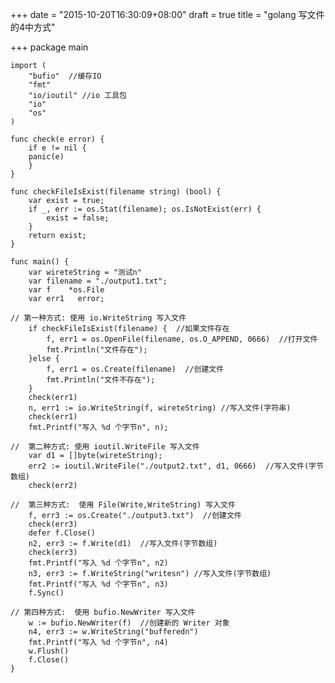 +++
date = "2015-10-20T16:30:09+08:00"
draft = true
title = "golang 写文件的4中方式"

+++
	package main

	import (
		"bufio"  //缓存IO
 		"fmt"
 		"io/ioutil" //io 工具包
 		"io"
 		"os"
	)

	func check(e error) {
 		if e != nil {
 		panic(e)
 		}
	}

	func checkFileIsExist(filename string) (bool) {
		var exist = true;
 		if _, err := os.Stat(filename); os.IsNotExist(err) {
  			exist = false;
 		}
 		return exist;
	}

	func main() {
 		var wireteString = "测试n"
 		var filename = "./output1.txt";
 		var f    *os.File
 		var err1   error;
 		
	// 第一种方式: 使用 io.WriteString 写入文件 
 		if checkFileIsExist(filename) {  //如果文件存在
  			f, err1 = os.OpenFile(filename, os.O_APPEND, 0666)  //打开文件
  			fmt.Println("文件存在");
 		}else {
  			f, err1 = os.Create(filename)  //创建文件
  			fmt.Println("文件不存在");
 		}
 		check(err1)
 		n, err1 := io.WriteString(f, wireteString) //写入文件(字符串)
 		check(err1)
 		fmt.Printf("写入 %d 个字节n", n);
 		
 	//  第二种方式: 使用 ioutil.WriteFile 写入文件 
 		var d1 = []byte(wireteString);
 		err2 := ioutil.WriteFile("./output2.txt", d1, 0666)  //写入文件(字节数组)
 		check(err2)
 		
 	//  第三种方式:  使用 File(Write,WriteString) 写入文件  
 		f, err3 := os.Create("./output3.txt")  //创建文件
 		check(err3)
 		defer f.Close()
 		n2, err3 := f.Write(d1)  //写入文件(字节数组)
 		check(err3)
 		fmt.Printf("写入 %d 个字节n", n2)
 		n3, err3 := f.WriteString("writesn") //写入文件(字节数组)
 		fmt.Printf("写入 %d 个字节n", n3)
 		f.Sync()
 		
	// 第四种方式:  使用 bufio.NewWriter 写入文件 
		w := bufio.NewWriter(f)  //创建新的 Writer 对象
		n4, err3 := w.WriteString("bufferedn")
		fmt.Printf("写入 %d 个字节n", n4)
		w.Flush()
		f.Close()
	}
